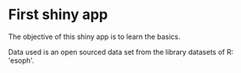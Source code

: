 # First shiny app

The objective of this shiny app is to learn the basics.

Data used is an open sourced data set from the library datasets of R: 'esoph'.